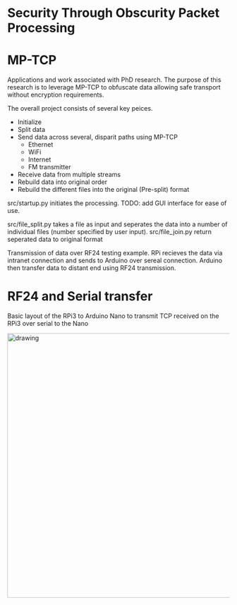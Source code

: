 # Security Through Obscurity Packet Processing
# MP-TCP

Applications and work associated with PhD research. The purpose of this research is to leverage MP-TCP to obfuscate data allowing safe transport without encryption requirements. 


The overall project consists of several key peices.

  - Initialize
  - Split data
  - Send data across several, disparit paths using MP-TCP
    - Ethernet
    - WiFi
    - Internet
    - FM transmitter
  - Receive data from multiple streams
  - Rebuild data into original order
  - Rebuild the different files into the original (Pre-split) format

src/startup.py initiates the processing.
TODO: add GUI interface for ease of use.

src/file_split.py takes a file as input and seperates the data into a number of individual files (number specified by user input). 
src/file_join.py return seperated data to original format

Transmission of data over RF24 testing example. RPi recieves the data via intranet connection and sends to Arduino over sereal connection. Arduino then transfer data to distant end using RF24 transmission.

# RF24 and Serial transfer
Basic layout of the RPi3 to Arduino Nano to transmit TCP received on the RPi3 over serial to the Nano

<img src="https://user-images.githubusercontent.com/17393233/159374336-6384f379-f9f4-4fc2-a64b-f222044065a0.png" alt="drawing" width="600"/>


